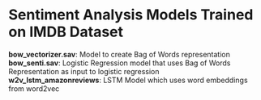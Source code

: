 # Sentiment Analysis Models Trained on IMDB Dataset
**bow_vectorizer.sav**: Model to create Bag of Words representation  
**bow_senti.sav**: Logistic Regression model that uses Bag of Words Representation as input to logistic regression  
**w2v_lstm_amazonreviews**: LSTM Model which uses word embeddings from word2vec
